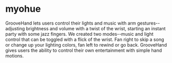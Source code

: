 myohue
======
GrooveHand lets users control their lights and music with arm gestures--adjusting brightness and volume with a twist of the wrist, starting an instant party with some jazz fingers. We created two modes--music and light control that can be toggled with a flick of the wrist. Fan right to skip a song or change up your lighting colors, fan left to rewind or go back. GrooveHand gives users the ability to control their own entertainment with simple hand motions.
